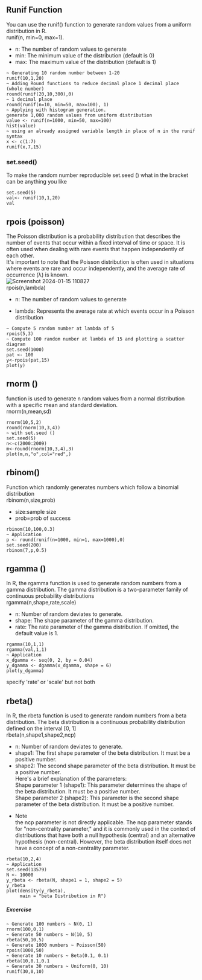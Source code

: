## Runif Function 
You can use the runif() function to generate random values from a uniform distribution in R. <br>
runif(n, min=0, max=1). <br>
* n: The number of random values to generate
* min: The minimum value of the distribution (default is 0)
* max: The maximum value of the distribution (default is 1) <br>
```
~ Generating 10 random number between 1-20 
runif(10,1,20)
~ Adding Round functions to reduce decimal place 1 decimal place (whole number)
round(runif(20,10,300),0)
~ 1 decimal place 
round(runif(n=10, min=50, max=100), 1)
~ Applying with histogram generation. 
generate 1,000 random values from uniform distribution
value <- runif(n=1000, min=50, max=100)
hist(value)
~ using an already assigned variable length in place of n in the runif syntax
x <- c(1:7)
runif(x,7,15)
```
### set.seed()
To make the random number reproducible set.seed () what in the bracket can be  anything you like
```
set.seed(5)
val<- runif(10,1,20)
val
```
## rpois (poisson)
The Poisson distribution is a probability distribution that describes the number of events that occur within a fixed interval of time or space. It is often used when dealing with rare events that happen independently of each other. <br>
It's important to note that the Poisson distribution is often used in situations where events are rare and occur independently, and the average rate of occurrence (λ) is known. <br>
![Screenshot 2024-01-15 110827](https://github.com/theadewole/My_R_Note/assets/108795960/0f7b48a9-a620-413a-acf8-d8295d906257)
<br>
rpois(n,lambda) <br>
* n: The number of random values to generate
- lambda: Represents the average rate at which events occur in a Poisson distribution
```
~ Compute 5 random number at lambda of 5
rpois(5,3)
~ Compute 100 random number at lambda of 15 and plotting a scatter diagram 
set.seed(1000)
pat <- 100
y<-rpois(pat,15)
plot(y)
```
## rnorm ()
function is used to generate n random values from a normal distribution with a specific mean and standard deviation.<br>
rnorm(n,mean,sd)
```
rnorm(10,5,2)
round(rnorm(10,3,4))
~ with set.seed ()
set.seed(5)
n<-c(2000:2009)
m<-round(rnorm(10,3,4),3)
plot(m,n,"o",col="red",)
```
## rbinom()
Function which randomly generates numbers which follow a binomial distribution <br>
rbinom(n,size,prob)
- size:sample size
- prob=prob of success
```
rbinom(10,100,0.3)
~ Application
p <- round(runif(n=1000, min=1, max=1000),0)
set.seed(200)
rbinom(7,p,0.5)
```
## rgamma ()
In R, the rgamma function is used to generate random numbers from a gamma distribution. The gamma distribution is a two-parameter family of continuous probability distributions <br>
rgamma(n,shape,rate,scale) <br>
- n: Number of random deviates to generate.
- shape: The shape parameter of the gamma distribution.
- rate: The rate parameter of the gamma distribution. If omitted, the default value is 1. <br>
```
rgamma(10,1,1)
rgamma(val,1,1)
~ Application
x_dgamma <- seq(0, 2, by = 0.04)    
y_dgamma <- dgamma(x_dgamma, shape = 6)  
plot(y_dgamma) 
```
specify 'rate' or 'scale' but not both <br>
## rbeta()
In R, the rbeta function is used to generate random numbers from a beta distribution. The beta distribution is a continuous probability distribution defined on the interval [0, 1] <br>
rbeta(n,shape1,shape2,ncp) 
* n: Number of random deviates to generate.
* shape1: The first shape parameter of the beta distribution. It must be a positive number.
* shape2: The second shape parameter of the beta distribution. It must be a positive number. <br>
Here's a brief explanation of the parameters: <br>
Shape parameter 1 (shape1): This parameter determines the shape of the beta distribution. It must be a positive number.<br>
Shape parameter 2 (shape2): This parameter is the second shape parameter of the beta distribution. It must be a positive number. <br>
- Note <br>
the ncp parameter is not directly applicable. The ncp parameter stands for "non-centrality parameter," and it is commonly used in the context of distributions that have both a null hypothesis (central) and an alternative hypothesis (non-central). However, the beta distribution itself does not have a concept of a non-centrality parameter.
```
rbeta(10,2,4)
~ Application
set.seed(13579)
N <- 10000  
y_rbeta <- rbeta(N, shape1 = 1, shape2 = 5)   
y_rbeta
plot(density(y_rbeta), 
     main = "beta Distribution in R")
```
##### Excercise
```
~ Generate 100 numbers ~ N(0, 1)
rnorm(100,0,1)
~ Generate 50 numbers ~ N(10, 5)
rbeta(50,10,5)
~ Generate 1000 numbers ~ Poisson(50)
rpois(1000,50)
~ Generate 10 numbers ~ Beta(0.1, 0.1)
rbeta(10,0.1,0.1
~ Generate 30 numbers ~ Uniform(0, 10)
runif(30,0,10)
```
